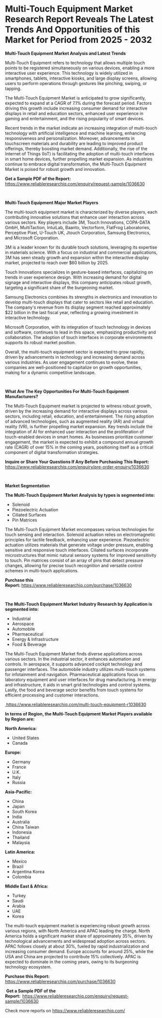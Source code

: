 <p><h1>Multi-Touch Equipment Market Research Report Reveals The Latest Trends And Opportunities of this Market for Period from 2025 - 2032</h1></p><p><strong>Multi-Touch Equipment Market Analysis and Latest Trends</strong></p>
<p><p>Multi-Touch Equipment refers to technology that allows multiple touch points to be registered simultaneously on various devices, enabling a more interactive user experience. This technology is widely utilized in smartphones, tablets, interactive kiosks, and large display screens, allowing users to perform operations through gestures like pinching, swiping, or tapping.</p><p>The Multi-Touch Equipment Market is anticipated to grow significantly, expected to expand at a CAGR of 7.1% during the forecast period. Factors driving this growth include increasing consumer demand for interactive displays in retail and education sectors, enhanced user experience in gaming and entertainment, and the rising popularity of smart devices.</p><p>Recent trends in the market indicate an increasing integration of multi-touch technology with artificial intelligence and machine learning, enhancing responsiveness and personalization. Moreover, advancements in touchscreen materials and durability are leading to improved product offerings, thereby boosting market demand. Additionally, the rise of the Internet of Things (IoT) is facilitating the adoption of multi-touch interfaces in smart home devices, further propelling market expansion. As industries continue to embrace digital transformation, the Multi-Touch Equipment Market is poised for robust growth and innovation.</p></p>
<p><strong>Get a Sample PDF of the Report:&nbsp;</strong> <a href="https://www.reliableresearchiq.com/enquiry/request-sample/1036630?utm_campaign=3381&utm_medium=2&utm_source=Github&utm_content=ia&utm_term=21032025&utm_id=multi-touch-equipment">https://www.reliableresearchiq.com/enquiry/request-sample/1036630</a></p>
<p>&nbsp;</p>
<p><strong>Multi-Touch Equipment Major Market Players</strong></p>
<p><p>The multi-touch equipment market is characterized by diverse players, each contributing innovative solutions that enhance user interaction across various sectors. Key players include 3M, Touch Innovations, COPA-DATA GmbH, MultiTaction, IntuiLab, Baanto, Vectorform, FlatFrog Laboratories, Perceptive Pixel, U-Touch UK, Jtouch Corporation, Samsung Electronics, and Microsoft Corporation.</p><p>3M is a leader known for its durable touch solutions, leveraging its expertise in materials science. With a focus on industrial and commercial applications, 3M has seen steady growth and expansion within the interactive display market, projected to reach over $60 billion by 2025.</p><p>Touch Innovations specializes in gesture-based interfaces, capitalizing on trends in user experience design. With increasing demand for digital signage and interactive displays, this company anticipates robust growth, targeting a significant share of the burgeoning market.</p><p>Samsung Electronics combines its strengths in electronics and innovation to develop multi-touch displays that cater to sectors like retail and education. The company's revenue from its display segment reached approximately $22 billion in the last fiscal year, reflecting a growing investment in interactive technology.</p><p>Microsoft Corporation, with its integration of touch technology in devices and software, continues to lead in this space, emphasizing productivity and collaboration. The adoption of touch interfaces in corporate environments supports its robust market position.</p><p>Overall, the multi-touch equipment sector is expected to grow rapidly, driven by advancements in technology and increasing demand across various industries. As user engagement continues to evolve, these companies are well-positioned to capitalize on growth opportunities, making for a dynamic competitive landscape.</p></p>
<p>&nbsp;</p>
<p><strong>What Are The Key Opportunities For Multi-Touch Equipment Manufacturers?</strong></p>
<p><p>The Multi-Touch Equipment market is projected to witness robust growth, driven by the increasing demand for interactive displays across various sectors, including retail, education, and entertainment. The rising adoption of advanced technologies, such as augmented reality (AR) and virtual reality (VR), is further propelling market expansion. Key trends include the integration of AI for enhanced user interaction and the proliferation of touch-enabled devices in smart homes. As businesses prioritize customer engagement, the market is expected to exhibit a compound annual growth rate (CAGR) of over 15% in the coming years, positioning itself as a critical component of digital transformation strategies.</p></p>
<p><strong>Inquire or Share Your Questions If Any Before Purchasing This Report:</strong> <a href="https://www.reliableresearchiq.com/enquiry/pre-order-enquiry/1036630?utm_campaign=3381&utm_medium=2&utm_source=Github&utm_content=ia&utm_term=21032025&utm_id=multi-touch-equipment">https://www.reliableresearchiq.com/enquiry/pre-order-enquiry/1036630</a></p>
<p>&nbsp;</p>
<p><strong>Market Segmentation</strong></p>
<p><strong>The Multi-Touch Equipment Market Analysis by types is segmented into:</strong></p>
<p><ul><li>Solenoid</li><li>Piezoelectric Actuation</li><li>Ciliated Surfaces</li><li>Pin Matrices</li></ul></p>
<p><p>The Multi-Touch Equipment Market encompasses various technologies for touch sensing and interaction. Solenoid actuation relies on electromagnetic principles for tactile feedback, enhancing user experience. Piezoelectric actuation utilizes materials that generate voltage under pressure, enabling sensitive and responsive touch interfaces. Ciliated surfaces incorporate microstructures that mimic natural sensory systems for improved sensitivity to touch. Pin matrices consist of an array of pins that detect pressure changes, allowing for precise touch recognition and versatile control schemes in multi-touch applications.</p></p>
<p><strong>Purchase this Report:&nbsp;</strong><a href="https://www.reliableresearchiq.com/purchase/1036630?utm_campaign=3381&utm_medium=2&utm_source=Github&utm_content=ia&utm_term=21032025&utm_id=multi-touch-equipment">https://www.reliableresearchiq.com/purchase/1036630</a></p>
<p>&nbsp;</p>
<p><strong>The Multi-Touch Equipment Market Industry Research by Application is segmented into:</strong></p>
<p><ul><li>Industrial</li><li>Aerospace</li><li>Automobile</li><li>Pharmaceutical</li><li>Energy & Infrastructure</li><li>Food & Beverage</li></ul></p>
<p><p>The Multi-Touch Equipment Market finds diverse applications across various sectors. In the industrial sector, it enhances automation and controls. In aerospace, it supports advanced cockpit technology and passenger interfaces. The automobile industry utilizes multi-touch systems for infotainment and navigation. Pharmaceutical applications focus on laboratory equipment and user interfaces for drug manufacturing. In energy and infrastructure, it aids in smart grid technologies and control systems. Lastly, the food and beverage sector benefits from touch systems for efficient processing and customer interactions.</p></p>
<p><a href="https://www.reliableresearchiq.com/multi-touch-equipment-r1036630?utm_campaign=3381&utm_medium=2&utm_source=Github&utm_content=ia&utm_term=21032025&utm_id=multi-touch-equipment">&nbsp;https://www.reliableresearchiq.com/multi-touch-equipment-r1036630</a></p>
<p><strong>In terms of Region, the Multi-Touch Equipment Market Players available by Region are:</strong></p>
<p>
    <p> <strong> North America: </strong>
        <ul>
            <li>United States</li>
            <li>Canada</li>
        </ul>
        </p> 
    <p> <strong> Europe: </strong>
        <ul>
            <li>Germany</li>
            <li>France</li>
            <li>U.K.</li>
            <li>Italy</li>
            <li>Russia</li>
        </ul>
        </p> 
    <p> <strong> Asia-Pacific: </strong>
        <ul>
            <li>China</li>
            <li>Japan</li>
            <li>South Korea</li>
            <li>India</li>
            <li>Australia</li>
            <li>China Taiwan</li>
            <li>Indonesia</li>
            <li>Thailand</li>
            <li>Malaysia</li>
        </ul>
        </p> 
    <p> <strong> Latin America: </strong>
        <ul>
            <li>Mexico</li>
            <li>Brazil</li>
            <li>Argentina Korea</li>
            <li>Colombia</li>
        </ul>
        </p> 
    <p> <strong> Middle East & Africa: </strong>
        <ul>
            <li>Turkey</li>
            <li>Saudi</li>
            <li>Arabia</li>
            <li>UAE</li>
            <li>Korea</li>
        </ul>
    </p>
    </p>
<p><p>The multi-touch equipment market is experiencing robust growth across various regions, with North America and APAC leading the charge. North America holds a significant market share of approximately 35%, driven by technological advancements and widespread adoption across sectors. APAC follows closely at about 30%, fueled by rapid industrialization and increasing consumer demand. Europe accounts for around 25%, while the USA and China are projected to contribute 15% collectively. APAC is expected to dominate in the coming years, owing to its burgeoning technology ecosystem.</p></p>
<p><strong>Purchase this Report: </strong><a href="https://www.reliableresearchiq.com/purchase/1036630?utm_campaign=3381&utm_medium=2&utm_source=Github&utm_content=ia&utm_term=21032025&utm_id=multi-touch-equipment">https://www.reliableresearchiq.com/purchase/1036630</a></p>
<p>&nbsp;<strong>Get a Sample PDF of the Report:&nbsp;&nbsp;</strong><a href="https://www.reliableresearchiq.com/enquiry/request-sample/1036630?utm_campaign=3381&utm_medium=2&utm_source=Github&utm_content=ia&utm_term=21032025&utm_id=multi-touch-equipment">https://www.reliableresearchiq.com/enquiry/request-sample/1036630</a></p>
<p><strong></strong></p>
<p>Check more reports on <a href="https://www.reliableresearchiq.com/?utm_campaign=3381&utm_medium=2&utm_source=Github&utm_content=ia&utm_term=21032025&utm_id=multi-touch-equipment">https://www.reliableresearchiq.com/</a></p>